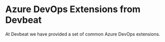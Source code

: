 # Azure DevOps Extensions from Devbeat

At Devbeat we have provided a set of common Azure DevOps extensions. 
